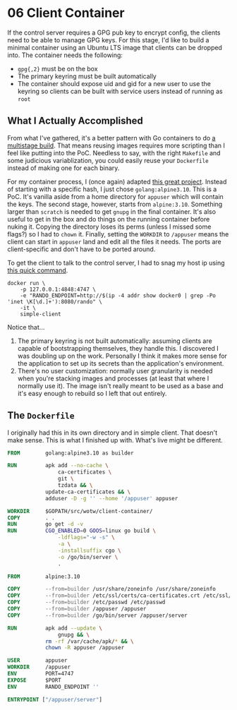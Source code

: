 # 06 Client Container

If the control server requires a GPG pub key to encrypt config, the clients need to be able to manage GPG keys. For this stage, I'd like to build a minimal container using an Ubuntu LTS image that clients can be dropped into. The container needs the following:

* `gpg{,2}` must be on the box
* The primary keyring must be built automatically
* The container should expose uid and gid for a new user to use the keyring so clients can be built with service users instead of running as `root`

## What I Actually Accomplished

From what I've gathered, it's a better pattern with Go containers to do [a multistage build](https://docs.docker.com/develop/develop-images/multistage-build/). That means reusing images requires more scripting than I feel like putting into the PoC. Needless to say, with the right `Makefile` and some judicious variablization, you could easily reuse your `Dockerfile` instead of making one for each binary.

For my container process, I (once again) adapted [this great project](https://medium.com/@chemidy/create-the-smallest-and-secured-golang-docker-image-based-on-scratch-4752223b7324). Instead of starting with a specific hash, I just chose `golang:alpine3.10`. This is a PoC. It's vanilla aside from a home directory for `appuser` which will contain the keys. The second stage, however, starts from `alpine:3.10`. Something larger than `scratch` is needed to get `gnupg` in the final container. It's also useful to get in the box and do things on the running container before nuking it. Copying the directory loses its perms (unless I missed some flags?) so I had to `chown` it. Finally, setting the `WORKDIR` to `/appuser` means the client can start in `appuser` land and edit all the files it needs. The ports are client-specific and don't have to be ported around.

To get the client to talk to the control server, I had to snag my host ip using [this quick command](https://nickjanetakis.com/blog/docker-tip-65-get-your-docker-hosts-ip-address-from-in-a-container).
```shell-session
docker run \
    -p 127.0.0.1:4848:4747 \
    -e "RANDO_ENDPOINT=http://$(ip -4 addr show docker0 | grep -Po 'inet \K[\d.]+'):8080/rando" \
    -it \
    simple-client
```

Notice that...

1. The primary keyring is not built automatically: assuming clients are capable of bootstrapping themselves, they handle this. I discovered I was doubling up on the work. Personally I think it makes more sense for the application to set up its secrets than the application's environment.
2. There's no user customization: normally user granularity is needed when you're stacking images and processes (at least that where I normally use it). The image isn't really meant to be used as a base and it's easy enough to rebuild so I left that out entirely.

## The `Dockerfile`

I originally had this in its own directory and in simple client. That doesn't make sense. This is what I finished up with. What's live might be different.

```dockerfile
FROM        golang:alpine3.10 as builder

RUN         apk add --no-cache \
                ca-certificates \
                git \
                tzdata && \
            update-ca-certificates && \
            adduser -D -g '' --home '/appuser' appuser

WORKDIR     $GOPATH/src/wotw/client-container/
COPY        . .
RUN         go get -d -v
RUN         CGO_ENABLED=0 GOOS=linux go build \
                -ldflags="-w -s" \
                -a \
                -installsuffix cgo \
                -o /go/bin/server \
                .

FROM        alpine:3.10

COPY        --from=builder /usr/share/zoneinfo /usr/share/zoneinfo
COPY        --from=builder /etc/ssl/certs/ca-certificates.crt /etc/ssl/certs/
COPY        --from=builder /etc/passwd /etc/passwd
COPY        --from=builder /appuser /appuser
COPY        --from=builder /go/bin/server /appuser/server

RUN         apk add --update \
                gnupg && \
            rm -rf /var/cache/apk/* && \
            chown -R appuser /appuser

USER        appuser
WORKDIR     /appuser
ENV         PORT=4747
EXPOSE      $PORT
ENV         RANDO_ENDPOINT ''

ENTRYPOINT ["/appuser/server"]
```

